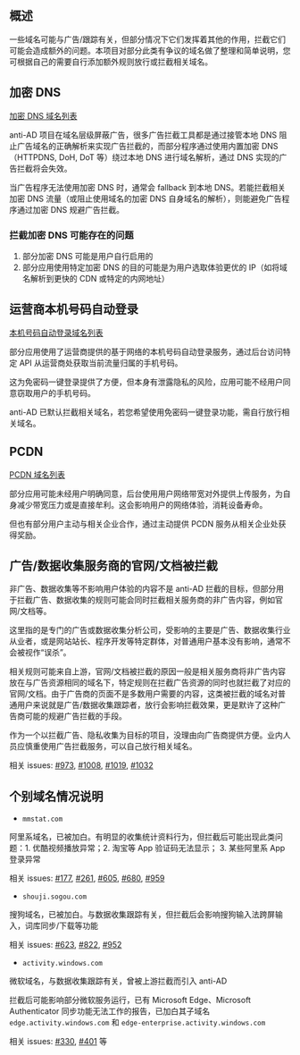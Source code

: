 ## 概述

一些域名可能与广告/跟踪有关，但部分情况下它们发挥着其他的作用，拦截它们可能会造成额外的问题。本项目对部分此类有争议的域名做了整理和简单说明，您可根据自己的需要自行添加额外规则放行或拦截相关域名。

## 加密 DNS

[加密 DNS 域名列表](./dns.txt)

anti-AD 项目在域名层级屏蔽广告，很多广告拦截工具都是通过接管本地 DNS 阻止广告域名的正确解析来实现广告拦截的，而部分程序通过使用内置加密 DNS（HTTPDNS, DoH, DoT 等）绕过本地 DNS 进行域名解析，通过 DNS 实现的广告拦截将会失效。

当广告程序无法使用加密 DNS 时，通常会 fallback 到本地 DNS。若能拦截相关加密 DNS 流量（或阻止使用域名的加密 DNS 自身域名的解析），则能避免广告程序通过加密 DNS 规避广告拦截。

### 拦截加密 DNS 可能存在的问题

1. 部分加密 DNS 可能是用户自行启用的
2. 部分应用使用特定加密 DNS 的目的可能是为用户选取体验更优的 IP（如将域名解析到更快的 CDN 或特定的内网地址）

## 运营商本机号码自动登录

[本机号码自动登录域名列表](./anv.txt)

部分应用使用了运营商提供的基于网络的本机号码自动登录服务，通过后台访问特定 API 从运营商处获取当前流量归属的手机号码。

这为免密码一键登录提供了方便，但本身有泄露隐私的风险，应用可能不经用户同意窃取用户的手机号码。

anti-AD 已默认拦截相关域名，若您希望使用免密码一键登录功能，需自行放行相关域名。

## PCDN

[PCDN 域名列表](./pcdn.txt)

部分应用可能未经用户明确同意，后台使用用户网络带宽对外提供上传服务，为自身减少带宽压力或是直接牟利。这会影响用户的网络体验，消耗设备寿命。

但也有部分用户主动与相关企业合作，通过主动提供 PCDN 服务从相关企业处获得奖励。

## 广告/数据收集服务商的官网/文档被拦截

非广告、数据收集等不影响用户体验的内容不是 anti-AD 拦截的目标，但部分用于拦截广告、数据收集的规则可能会同时拦截相关服务商的非广告内容，例如官网/文档等。

这里指的是专门的广告或数据收集分析公司，受影响的主要是广告、数据收集行业从业者，或是网站站长、程序开发等特定群体，对普通用户基本没有影响，通常不会被视作“误杀”。

相关规则可能来自上游，官网/文档被拦截的原因一般是相关服务商将非广告内容放在与广告资源相同的域名下，特定规则在拦截广告资源的同时也就拦截了对应的官网/文档。由于广告商的页面不是多数用户需要的内容，这类被拦截的域名对普通用户来说就是广告/数据收集跟踪者，放行会影响拦截效果，更是默许了这种广告商可能的规避广告拦截的手段。

作为一个以拦截广告、隐私收集为目标的项目，没理由向广告商提供方便。业内人员应慎重使用广告拦截服务，可以自己放行相关域名。

相关 issues: [#973], [#1008], [#1019], [#1032]

[#973]:https://github.com/privacy-protection-tools/anti-AD/issues/973
[#1008]:https://github.com/privacy-protection-tools/anti-AD/issues/1008
[#1019]:https://github.com/privacy-protection-tools/anti-AD/issues/1019
[#1032]:https://github.com/privacy-protection-tools/anti-AD/issues/1032

## 个别域名情况说明

- `mmstat.com`

阿里系域名，已被加白。有明显的收集统计资料行为，但拦截后可能出现此类问题：1. 优酷视频播放异常；2. 淘宝等 App 验证码无法显示； 3. 某些阿里系 App 登录异常

相关 issues: [#177], [#261], [#605], [#680], [#959]

[#177]:https://github.com/privacy-protection-tools/anti-AD/issues/177
[#261]:https://github.com/privacy-protection-tools/anti-AD/issues/261
[#605]:https://github.com/privacy-protection-tools/anti-AD/issues/605
[#680]:https://github.com/privacy-protection-tools/anti-AD/issues/680
[#959]:https://github.com/privacy-protection-tools/anti-AD/issues/959

- `shouji.sogou.com`

搜狗域名，已被加白。与数据收集跟踪有关，但拦截后会影响搜狗输入法跨屏输入，词库同步/下载等功能

相关 issues: [#623], [#822], [#952]

[#623]:https://github.com/privacy-protection-tools/anti-AD/issues/623
[#822]:https://github.com/privacy-protection-tools/anti-AD/issues/822
[#952]:https://github.com/privacy-protection-tools/anti-AD/issues/952

- `activity.windows.com`

微软域名，与数据收集跟踪有关，曾被上游拦截而引入 anti-AD

拦截后可能影响部分微软服务运行，已有 Microsoft Edge、Microsoft Authenticator 同步功能无法工作的报告，已加白其子域名 `edge.activity.windows.com` 和 `edge-enterprise.activity.windows.com`

相关 issues: [#330], [#401] 等

[#330]:https://github.com/privacy-protection-tools/anti-AD/issues/330
[#401]:https://github.com/privacy-protection-tools/anti-AD/issues/401
